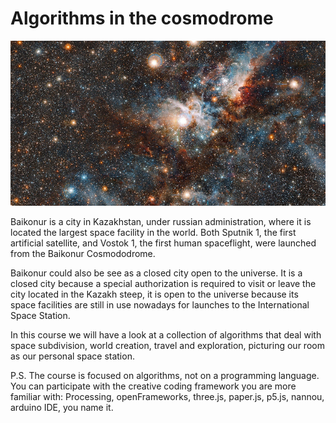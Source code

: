 # Algorithms in the cosmodrome

![img](baikonur-small.jpg)

Baikonur is a city in Kazakhstan, under russian administration, where it is located the largest space facility in the world. Both Sputnik 1, the first artificial satellite, and Vostok 1, the first human spaceflight, were launched from the Baikonur Cosmododrome.

Baikonur could also be see as a closed city open to the universe. It is a closed city because a special authorization is required to visit or leave the city located in the Kazakh steep, it is open to the universe because its space facilities are still in use nowadays for launches to the International Space Station.

In this course we will have a look at a collection of algorithms that deal with space subdivision, world creation, travel and exploration, picturing our room as our personal space station.

P.S.
The course is focused on algorithms, not on a programming language. You can participate with the creative coding framework you are more familiar with: Processing, openFrameworks, three.js, paper.js, p5.js, nannou, arduino IDE, you name it.

